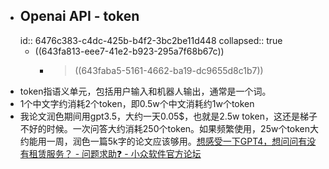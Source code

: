 - ## Openai API - token
  id:: 6476c383-c4dc-425b-b4f2-3bc2be11d448
  collapsed:: true
	- ((643fa813-eee7-41e2-b923-295a7f68b67c))
		- > ((643faba5-5161-4662-ba19-dc9655d8c1b7))
- token指语义单元，包括用户输入和机器人输出，通常是一个词。
- 1个中文字约消耗2个token，即0.5w个中文消耗约1w个token
- 我论文润色期间用gpt3.5，大约一天0.05$，也就是2.5w token，这还是梯子不好的时候。一次问答大约消耗250个token。如果频繁使用，25w个token大约能用一周，润色一篇5k字的论文应该够用。[想感受一下GPT4，想问问有没有租赁服务？ - 问题求助❓ - 小众软件官方论坛](https://meta.appinn.net/t/topic/41978/3)